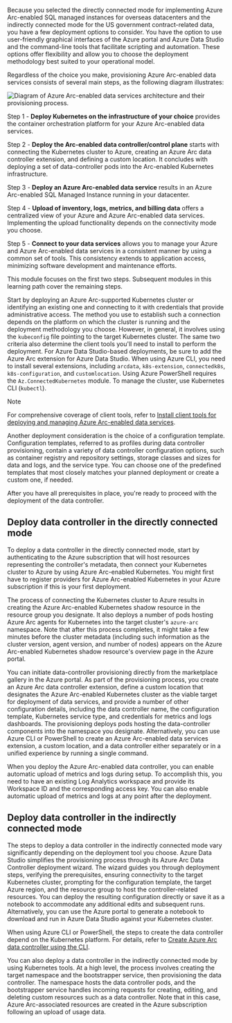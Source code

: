 Because you selected the directly connected mode for implementing Azure Arc-enabled SQL managed instances for overseas datacenters and the indirectly connected mode for the US government contract-related data, you have a few deployment options to consider. You have the option to use user-friendly graphical interfaces of the Azure portal and Azure Data Studio and the command-line tools that facilitate scripting and automation. These options offer flexibility and allow you to choose the deployment methodology best suited to your operational model. 

Regardless of the choice you make, provisioning Azure Arc-enabled data services consists of several main steps, as the following diagram illustrates:

![Diagram of Azure Arc-enabled data services architecture and their provisioning process.](../media/arc-enabled-data-services-infrastructure-1.png)

Step 1 - **Deploy Kubernetes on the infrastructure of your choice** provides the container orchestration platform for your Azure Arc-enabled data services.

Step 2 - **Deploy the Arc-enabled data controller/control plane** starts with connecting the Kubernetes cluster to Azure, creating an Azure Arc data controller extension, and defining a custom location. It concludes with deploying a set of data-controller pods into the Arc-enabled Kubernetes infrastructure.

Step 3 - **Deploy an Azure Arc-enabled data service** results in an Azure Arc-enabled SQL Managed Instance running in your datacenter.

Step 4 - **Upload of inventory, logs, metrics, and billing data** offers a centralized view of your Azure and Azure Arc-enabled data services. Implementing the upload functionality depends on the connectivity mode you choose.

Step 5 - **Connect to your data services** allows you to manage your Azure and Azure Arc-enabled data services in a consistent manner by using a common set of tools. This consistency extends to application access, minimizing software development and maintenance efforts.

This module focuses on the first two steps. Subsequent modules in this learning path cover the remaining steps.

Start by deploying an Azure Arc-supported Kubernetes cluster or identifying an existing one and connecting to it with credentials that provide administrative access. The method you use to establish such a connection depends on the platform on which the cluster is running and the deployment methodology you choose. However, in general, it involves using the `kubeconfig` file pointing to the target Kubernetes cluster. The same two criteria also determine the client tools you'll need to install to perform the deployment. For Azure Data Studio-based deployments, be sure to add the Azure Arc extension for Azure Data Studio. When using Azure CLI, you need to install several extensions, including `arcdata`, `k8s-extension`, `connectedk8s`, `k8s-configuration`, and `customlocation`. Using Azure PowerShell requires the `Az.ConnectedKubernetes` module. To manage the cluster, use Kubernetes CLI (`kubectl`).

> [!NOTE]
> For comprehensive coverage of client tools, refer to [Install client tools for deploying and managing Azure Arc-enabled data services](/azure/azure-arc/data/install-client-tools).

Another deployment consideration is the choice of a configuration template. Configuration templates, referred to as profiles during data controller provisioning, contain a variety of data controller configuration options, such as container registry and repository settings, storage classes and sizes for data and logs, and the service type. You can choose one of the predefined templates that most closely matches your planned deployment or create a custom one, if needed.

After you have all prerequisites in place, you're ready to proceed with the deployment of the data controller.

## Deploy data controller in the directly connected mode

To deploy a data controller in the directly connected mode, start by authenticating to the Azure subscription that will host resources representing the controller's metadata, then connect your Kubernetes cluster to Azure by using Azure Arc-enabled Kubernetes. You might first have to register providers for Azure Arc-enabled Kubernetes in your Azure subscription if this is your first deployment.

The process of connecting the Kubernetes cluster to Azure results in creating the Azure Arc-enabled Kubernetes shadow resource in the resource group you designate. It also deploys a number of pods hosting Azure Arc agents for Kubernetes into the target cluster's `azure-arc` namespace. Note that after this process completes, it might take a few minutes before the cluster metadata (including such information as the cluster version, agent version, and number of nodes) appears on the Azure Arc-enabled Kubernetes shadow resource's overview page in the Azure portal.

You can initiate data-controller provisioning directly from the marketplace gallery in the Azure portal. As part of the provisioning process, you create an Azure Arc data controller extension, define a custom location that designates the Azure Arc-enabled Kubernetes cluster as the viable target for deployment of data services, and provide a number of other configuration details, including the data controller name, the configuration template, Kubernetes service type, and credentials for metrics and logs dashboards. The provisioning deploys pods hosting the data-controller components into the namespace you designate. Alternatively, you can use Azure CLI or PowerShell to create an Azure Arc-enabled data services extension, a custom location, and a data controller either separately or in a unified experience by running a single command.

When you deploy the Azure Arc-enabled data controller, you can enable automatic upload of metrics and logs during setup. To accomplish this, you need to have an existing Log Analytics workspace and provide its Workspace ID and the corresponding access key. You can also enable automatic upload of metrics and logs at any point after the deployment.

## Deploy data controller in the indirectly connected mode

The steps to deploy a data controller in the indirectly connected mode vary significantly depending on the deployment tool you choose. Azure Data Studio simplifies the provisioning process through its Azure Arc Data Controller deployment wizard. The wizard guides you through deployment steps, verifying the prerequisites, ensuring connectivity to the target Kubernetes cluster, prompting for the configuration template, the target Azure region, and the resource group to host the controller-related resources. You can deploy the resulting configuration directly or save it as a notebook to accommodate any additional edits and subsequent runs. Alternatively, you can use the Azure portal to generate a notebook to download and run in Azure Data Studio against your Kubernetes cluster.

When using Azure CLI or PowerShell, the steps to create the data controller depend on the Kubernetes platform. For details, refer to [Create Azure Arc data controller using the CLI](/azure/azure-arc/data/create-data-controller-indirect-cli).

You can also deploy a data controller in the indirectly connected mode by using Kubernetes tools. At a high level, the process involves creating the target namespace and the bootstrapper service, then provisioning the data controller. The namespace hosts the data controller pods, and the bootstrapper service handles incoming requests for creating, editing, and deleting custom resources such as a data controller. Note that in this case, Azure Arc-associated resources are created in the Azure subscription following an upload of usage data.
